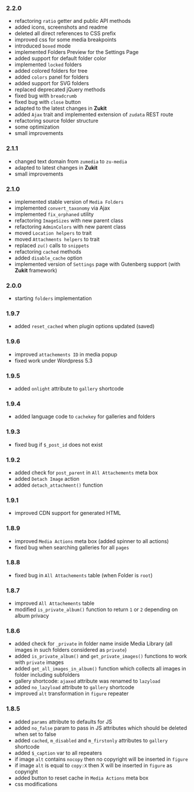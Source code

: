 ### 2.2.0 ###
* refactoring `ratio` getter and public API methods
* added icons, screenshots and readme
* deleted all direct references to CSS prefix
* improved css for some media breakpoints
* introduced `boxed` mode
* implemented Folders Preview for the Settings Page
* added support for default folder color
* implemented `locked` folders
* added colored folders for tree
* added `colors` panel for folders
* added support for SVG folders
* replaced deprecated jQuery methods
* fixed bug with `breadcrumb`
* fixed bug with `close` button
* adapted to the latest changes in __Zukit__
* added `Ajax` trait and implemented extension of `zudata` REST route
* refactoring source folder structure
* some optimization
* small improvements

### 2.1.1 ###
* changed text domain from `zumedia` to `zu-media`
* adapted to latest changes in __Zukit__
* small improvements

### 2.1.0 ###
* implemented stable version of `Media Folders`
* implemented `convert_taxonomy` via Ajax
* implemented `fix_orphaned` utility
* refactoring `ImageSizes` with new parent class
* refactoring `AdminColors` with new parent class
* moved `Location helpers` to trait
* moved `Attachments helpers` to trait
* replaced `zu()` calls to `snippets`
* refactoring `cached` methods
* added `disable_cache` option
* implemented version of `Settings` page with Gutenberg support (with __Zukit__ framework)

### 2.0.0 ###
* starting `folders` implementation

### 1.9.7 ###
* added `reset_cached` when plugin options updated (saved)

### 1.9.6 ###
* improved `attachements ID` in media popup
* fixed work under Wordpress 5.3

### 1.9.5 ###
* added `onlight` attribute to `gallery` shortcode

### 1.9.4 ###
* added language code to `cachekey` for galleries and folders

### 1.9.3 ###
* fixed bug if `$_post_id` does not exist

### 1.9.2 ###
* added check for `post_parent` in `All Attachements` meta box
* added `Detach Image` action
* added `detach_attachment()` function

### 1.9.1 ###
* improved CDN support for generated HTML

### 1.8.9 ###
* improved `Media Actions` meta box (added spinner to all actions)
* fixed bug when searching galleries for all `pages`

### 1.8.8 ###
* fixed bug in `All Attachements` table (when Folder is `root`)

### 1.8.7 ###
* improved `All Attachements` table
* modified `is_private_album()` function to return `1` or `2` depending on album privacy

### 1.8.6 ###
* added check for `_private` in folder name inside Media Library (all images in such folders considered as `private`)
* added `is_private_album()` and `get_private_images()` functions to work with `private` images
* added `get_all_images_in_album()` function which collects all images in folder including subfolders
* gallery shortcode: `ajaxed` attribute was renamed to `lazyload`
* added `no_lazyload` attribute to `gallery` shortcode
* improved `alt` transformation in `figure` repeater

### 1.8.5 ###
* added `params` attribute to defaults for JS
* added `no_false` param to pass in JS attributes which should be deleted when set to false
* added `cached`, `m_disabled` and `m_firstonly` attributes to `gallery` shortcode
* added `$_caption` var to all repeaters
* if image `alt` contains `nocopy` then no copyright will be inserted in `figure`
* if image `alt` is equal to `copy:X` then X will be inserted in `figure` as copyright
* added button to reset cache in `Media Actions` meta box
* css modifications
